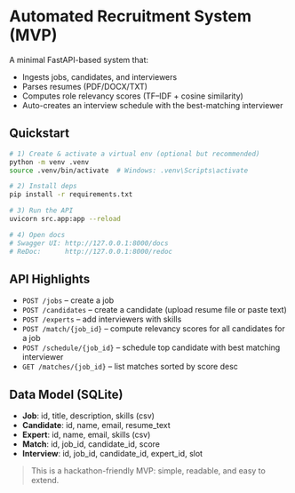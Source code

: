 
# Automated Recruitment System (MVP)

A minimal FastAPI-based system that:
- Ingests jobs, candidates, and interviewers
- Parses resumes (PDF/DOCX/TXT)
- Computes role relevancy scores (TF–IDF + cosine similarity)
- Auto-creates an interview schedule with the best-matching interviewer

## Quickstart

```bash
# 1) Create & activate a virtual env (optional but recommended)
python -m venv .venv
source .venv/bin/activate  # Windows: .venv\Scripts\activate

# 2) Install deps
pip install -r requirements.txt

# 3) Run the API
uvicorn src.app:app --reload

# 4) Open docs
# Swagger UI: http://127.0.0.1:8000/docs
# ReDoc:      http://127.0.0.1:8000/redoc
```

## API Highlights
- `POST /jobs` – create a job
- `POST /candidates` – create a candidate (upload resume file or paste text)
- `POST /experts` – add interviewers with skills
- `POST /match/{job_id}` – compute relevancy scores for all candidates for a job
- `POST /schedule/{job_id}` – schedule top candidate with best matching interviewer
- `GET /matches/{job_id}` – list matches sorted by score desc

## Data Model (SQLite)
- **Job**: id, title, description, skills (csv)
- **Candidate**: id, name, email, resume_text
- **Expert**: id, name, email, skills (csv)
- **Match**: id, job_id, candidate_id, score
- **Interview**: id, job_id, candidate_id, expert_id, slot

> This is a hackathon-friendly MVP: simple, readable, and easy to extend.
